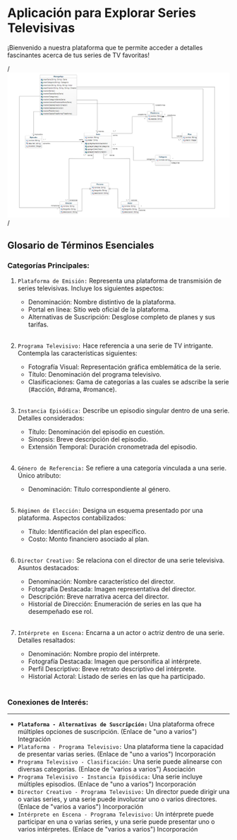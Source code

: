 # Aplicación para Explorar Series Televisivas

¡Bienvenido a nuestra plataforma que te permite acceder a detalles fascinantes acerca de tus series de TV favoritas!

/*![Esquema](./resources/Diagrama.png)*/

## Glosario de Términos Esenciales

### Categorías Principales:

1. `Plataforma de Emisión:` Representa una plataforma de transmisión de series televisivas. Incluye los siguientes aspectos:

   + Denominación: Nombre distintivo de la plataforma.
   + Portal en línea: Sitio web oficial de la plataforma.
   + Alternativas de Suscripción: Desglose completo de planes y sus tarifas.

   <br>

2. `Programa Televisivo:` Hace referencia a una serie de TV intrigante. Contempla las características siguientes:

   + Fotografía Visual: Representación gráfica emblemática de la serie.
   + Título: Denominación del programa televisivo.
   + Clasificaciones: Gama de categorías a las cuales se adscribe la serie (#acción, #drama, #romance).

   <br>
   
3. `Instancia Episódica:` Describe un episodio singular dentro de una serie. Detalles considerados:

   + Título: Denominación del episodio en cuestión.
   + Sinopsis: Breve descripción del episodio.
   + Extensión Temporal: Duración cronometrada del episodio.

   <br>

4. `Género de Referencia:` Se refiere a una categoría vinculada a una serie. Único atributo:

   + Denominación: Título correspondiente al género.

   <br>

5. `Régimen de Elección:` Designa un esquema presentado por una plataforma. Aspectos contabilizados:

   + Título: Identificación del plan específico.
   + Costo: Monto financiero asociado al plan.

   <br>

6. `Director Creativo:` Se relaciona con el director de una serie televisiva. Asuntos destacados:

   + Denominación: Nombre característico del director.
   + Fotografía Destacada: Imagen representativa del director.
   + Descripción: Breve narrativa acerca del director.
   + Historial de Dirección: Enumeración de series en las que ha desempeñado ese rol.

   <br>

7. `Intérprete en Escena:` Encarna a un actor o actriz dentro de una serie. Detalles resaltados:

   + Denominación: Nombre propio del intérprete.
   + Fotografía Destacada: Imagen que personifica al intérprete.
   + Perfil Descriptivo: Breve retrato descriptivo del intérprete.
   + Historial Actoral: Listado de series en las que ha participado.

   <br>

### Conexiones de Interés:

---

+ **`Plataforma - Alternativas de Suscripción:`** Una plataforma ofrece múltiples opciones de suscripción. (Enlace de "uno a varios") Integración
+ `Plataforma - Programa Televisivo:` Una plataforma tiene la capacidad de presentar varias series. (Enlace de "uno a varios") Incorporación
+ `Programa Televisivo - Clasificación:` Una serie puede alinearse con diversas categorías. (Enlace de "varios a varios") Asociación
+ `Programa Televisivo - Instancia Episódica:` Una serie incluye múltiples episodios. (Enlace de "uno a varios") Incorporación
+ `Director Creativo - Programa Televisivo:` Un director puede dirigir una o varias series, y una serie puede involucrar uno o varios directores. (Enlace de "varios a varios") Incorporación
+ `Intérprete en Escena - Programa Televisivo:` Un intérprete puede participar en una o varias series, y una serie puede presentar uno o varios intérpretes. (Enlace de "varios a varios") Incorporación
